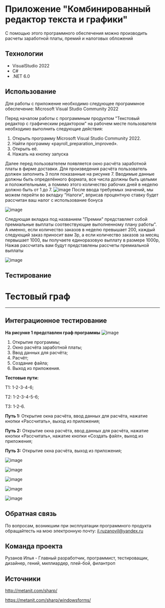 # Приложение "Комбинированный редактор текста и графики"
С помощью этого программного обеспечения можно производить расчеты заработной платы, премий и налоговых обложений 

## Технологии
- VisualStudio 2022
- C#
- .NET 6.0

## Использование
Для работы с приложение необходимо следующее программное обеспечение:
Microsoft Visual Studio Community 2022

Перед началом работы с программным продуктом "Текстовый редактор с графическим редактором" на рабочем месте пользователя необходимо выполнить следующие действия:
1. Открыть программу Microsoft Visual Studio Community 2022.
2. Найти программу «payroll_preparation_improved».
3. Открыть её.
4. Нажать на кнопку запуска

Далее перед пользователем появляется окно расчёта заработной платы в фирме доставки. Для произведения расчёта пользователь должен заполнить 3 поля показанные на рисунке 7. Вводимые данные должны быть определённого формата, все числа должны быть целыми и положительными, а помимо этого количество рабочих дней в неделю должно быть от 1 до 7.
![image](https://github.com/BELBIMS/z-p/assets/60781555/6d731941-24ad-4f4c-9bf2-62c3a8164fde)
После ввода требуемых значений, мы можем перейти во вкладку "Налоги", вприсав процентную ставку будет рассчитан ваш налог с использование бонуса

![image](https://github.com/BELBIMS/z-p/assets/60781555/a9ea5470-1cf2-4f9a-8e28-2288a52b5540)

Следующая вкладка под названием "Премии" представляет собой премиальные выплаты соотвествующие выполненному плану работы". А именно, если количество заказов в неделю превышает 200, каждый следующий заказ приносит вам 3р, а если количество заказов за месяц первышает 1000, вы получаете единоразовую выплату в размере 1000р, Нажав рассчитать вам будут представлены рассчеты премиальной выплаты

![image](https://github.com/BELBIMS/z-p/assets/60781555/275a518f-8101-4753-8cc9-f29c9f7e3f45)

## Тестирование
# Тестовый граф
***
## **Интеграционное тестирование**

**На рисунке 1 представлен граф программы**
![image](https://github.com/BELBIMS/samokat-z-p/assets/60781555/ad47fd64-a251-4650-8f39-d51e397a7dc4)

1) Открытие программы;
2) Окно расчёта заработной платы;
3) Ввод данных для расчёта;
4) Расчёт;
5) Создание файла;
6) Выход из приложения.


**Тестовые пути:**


Т1: 1-2-3-4-6;

Т2: 1-2-3-4-5-6;

Т3: 1-2-6.

**Путь 1:** Открытие окна расчёта, ввод данных для расчёта, нажатие кнопки «Рассчитать», выход из приложения;

**Путь 2:** Открытие окна расчёта, ввод данных для расчёта, нажатие кнопки «Рассчитать», нажатие кнопки «Создать файл», выход из приложения;

**Путь 3:** Открытие окна расчёта, выход из приложения;

![image](https://github.com/BELBIMS/YP.02.01/assets/60781555/23988e33-fadf-4364-9e6c-ff129a176277)

![image](https://github.com/BELBIMS/YP.02.01/assets/60781555/0bc7d728-721f-485e-8077-f9295368ef8b)

![image](https://github.com/BELBIMS/YP.02.01/assets/60781555/57279455-ed96-4edf-a1b9-f0e718038c5a)

![image](https://github.com/BELBIMS/YP.02.01/assets/60781555/068d60a9-99f0-47c1-a659-f0dcfbd37a90)


![image](https://github.com/BELBIMS/YP.02.01/assets/60781555/98eaabb5-6569-4f04-b8de-595ba2d64132)

## Обратная связь
По вопросам, возникшим при эксплуатации программного продукта обращайтесть на мою электронную почту: il.ruzanovil@yandex.ru

## Команда проекта
Рузанов Илья - Главный разработчик, программист, тестироващик, дизайнер, гений, миллиардер, плей-бой, филантроп

## Источники
http://metanit.com/sharp/

https://metanit.com/sharp/windowsforms/

